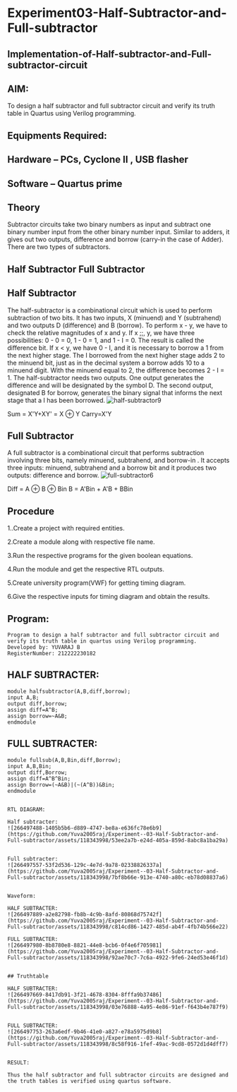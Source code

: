 # Experiment03-Half-Subtractor-and-Full-subtractor
## Implementation-of-Half-subtractor-and-Full-subtractor-circuit
## AIM:
To design a half subtractor and full subtractor circuit and verify its truth table in Quartus using Verilog programming.

## Equipments Required:
## Hardware – PCs, Cyclone II , USB flasher
## Software – Quartus prime
## Theory
Subtractor circuits take two binary numbers as input and subtract one binary number input from the other binary number input. Similar to adders, it gives out two outputs, difference and borrow (carry-in the case of Adder). There are two types of subtractors.

## Half Subtractor Full Subtractor
## Half Subtractor
The half-subtractor is a combinational circuit which is used to perform subtraction of two bits. It has two inputs, X (minuend) and Y (subtrahend) and two outputs D (difference) and B (borrow). To perform x - y, we have to check the relative magnitudes of x and y. If x ;;, y, we have three possibilities: 0 - 0 = 0, 1 - 0 = 1, and 1 - I = 0. The result is called the difference bit. If x < y, we have 0 - I, and it is necessary to borrow a 1 from the next higher stage. The I borrowed from the next higher stage adds 2 to the minuend bit, just as in the decimal system a borrow adds 10 to a minuend digit. With the minuend equal to 2, the difference becomes 2 - I = 1. The half-subtractor needs two outputs. One output generates the difference and will be designated by the symbol D. The second output, designated B for borrow, generates the binary signal that informs the next stage that a I has been borrowed.
![half-subtractor9](https://user-images.githubusercontent.com/36288975/166112538-58c3bc7c-ee5d-4e6a-ac8d-8e8328efe27a.png)


Sum = X'Y+XY' = X ⊕ Y
Carry=X'Y

## Full Subtractor
A full subtractor is a combinational circuit that performs subtraction involving three bits, namely minuend, subtrahend, and borrow-in . It accepts three inputs: minuend, subtrahend and a borrow bit and it produces two outputs: difference and borrow. 
![full-subtractor6](https://user-images.githubusercontent.com/36288975/166112541-24c68359-3de8-4674-ae22-8272ffc385ed.png)


Diff = A ⊕ B ⊕ Bin B = A'Bin + A'B + BBin

## Procedure
1..Create a project with required entities.

2.Create a module along with respective file name.

3.Run the respective programs for the given boolean equations.

4.Run the module and get the respective RTL outputs.

5.Create university program(VWF) for getting timing diagram.

6.Give the respective inputs for timing diagram and obtain the results.



## Program:
```
Program to design a half subtractor and full subtractor circuit and verify its truth table in quartus using Verilog programming.
Developed by: YUVARAJ B
RegisterNumber: 212222230182
```

## HALF SUBTRACTER:
```
module halfsubtractor(A,B,diff,borrow);
input A,B;
output diff,borrow;
assign diff=A^B;
assign borrow=~A&B;
endmodule
```

## FULL SUBTRACTER:
````
module fullsub(A,B,Bin,diff,Borrow);
input A,B,Bin;
output diff,Borrow;
assign diff=A^B^Bin;
assign Borrow=(~A&B)|(~(A^B))&Bin;
endmodule


RTL DIAGRAM:

Half subtracter:
![266497488-1405b5b6-d889-4747-be8a-e636fc78e6b9](https://github.com/Yuva2005raj/Experiment--03-Half-Subtractor-and-Full-subtractor/assets/118343998/53ee2a7b-e24d-405a-859d-8abc8a1ba29a)


Full subtracter:
![266497557-53f2d536-129c-4e7d-9a78-02338826337a](https://github.com/Yuva2005raj/Experiment--03-Half-Subtractor-and-Full-subtractor/assets/118343998/7bf8b66e-913e-4740-a80c-eb78d08837a6)


Waveform:

HALF SUBTRACTER:
![266497889-a2e82798-fb8b-4c9b-8afd-80868d75742f](https://github.com/Yuva2005raj/Experiment--03-Half-Subtractor-and-Full-subtractor/assets/118343998/c814cd86-1427-485d-ab4f-4fb74b566e22)

FULL SUBTRACTER:
![266497980-8b8780e8-8821-44e8-bcb6-0f4e6f705981](https://github.com/Yuva2005raj/Experiment--03-Half-Subtractor-and-Full-subtractor/assets/118343998/92ae70c7-7c6a-4922-9fe6-24ed53e46f1d)


## Truthtable

HALF SUBTRACTER:
![266497669-8417db91-3f21-4678-8304-8fffa9b37486](https://github.com/Yuva2005raj/Experiment--03-Half-Subtractor-and-Full-subtractor/assets/118343998/03e76888-4a95-4e86-91ef-f643b4e787f9)


FULL SUBTRACTER:
![266497753-263a6edf-9b46-41e0-a827-e78a5975d9b8](https://github.com/Yuva2005raj/Experiment--03-Half-Subtractor-and-Full-subtractor/assets/118343998/8c58f916-1fef-49ac-9cd8-0572d1d4dff7)


RESULT:

Thus the half subtractor and full subtractor circuits are designed and the truth tables is verified using quartus software.

